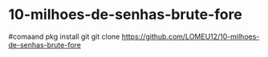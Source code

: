 # 10-milhoes-de-senhas-brute-fore
#comaand pkg install git
git clone https://github.com/LOMEU12/10-milhoes-de-senhas-brute-fore
